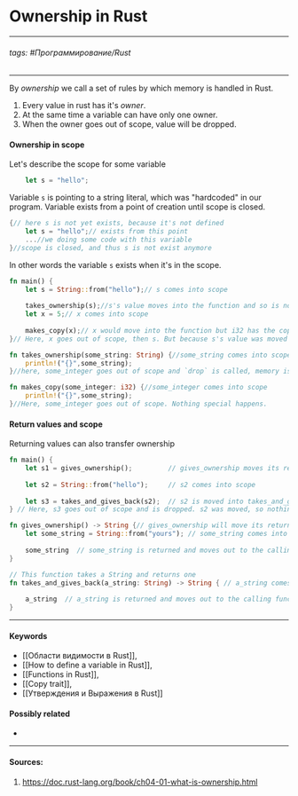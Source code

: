 # Ownership in Rust
***
###### tags: #Программирование/Rust 
***
By *ownership* we call a set of rules by which memory is handled in Rust.
1. Every value in rust has it's *owner*.
2. At the same time a variable can have only one owner.
3. When the owner goes out of scope, value will be dropped.

#### Ownership in scope
Let's describe the scope for some variable
```rust
	let s = "hello";
```
Variable `s` is pointing to a string literal, which was "hardcoded" in our program. Variable exists from a point of creation until scope is closed.
```rust
{// here s is not yet exists, because it's not defined
	let s = "hello";// exists from this point
	...//we doing some code with this variable
}//scope is closed, and thus s is not exist anymore
```
In other words the variable `s` exists when it's in the scope.
```rust
fn main() {
	let s = String::from("hello");// s comes into scope
	
	takes_ownership(s);//s's value moves into the function and so is no longer valid here
	let x = 5;// x comes into scope
	
	makes_copy(x);// x would move into the function but i32 has the copy trait, so we okay to use x afterward
}// Here, x goes out of scope, then s. But because s's value was moved drop function is not called.

fn takes_ownership(some_string: String) {//some_string comes into scope
	println!("{}",some_string);
}//here, some_integer goes out of scope and `drop` is called, memory is freed.

fn makes_copy(some_integer: i32) {//some_integer comes into scope
	println!("{}",some_string);
}//Here, some_integer goes out of scope. Nothing special happens.

```
#### Return values and scope
Returning values can also transfer ownership
```rust
fn main() {
    let s1 = gives_ownership();         // gives_ownership moves its return value into s1
	
    let s2 = String::from("hello");     // s2 comes into scope
	
    let s3 = takes_and_gives_back(s2);  // s2 is moved into takes_and_gives_back, which also moves its return value into s3
} // Here, s3 goes out of scope and is dropped. s2 was moved, so nothing happens. s1 goes out of scope and is dropped.

fn gives_ownership() -> String {// gives_ownership will move its return value into the function that calls it
    let some_string = String::from("yours"); // some_string comes into scope
	
    some_string  // some_string is returned and moves out to the calling function
}

// This function takes a String and returns one
fn takes_and_gives_back(a_string: String) -> String { // a_string comes into scope
	
    a_string  // a_string is returned and moves out to the calling function
}

```
***
#### Keywords
- [[Области видимости в Rust]],
- [[How to define a variable in Rust]],
- [[Functions in Rust]],
- [[Copy trait]],
- [[Утверждения и Выражения в Rust]]
#### Possibly related
- 
***
#### Sources:
1. https://doc.rust-lang.org/book/ch04-01-what-is-ownership.html